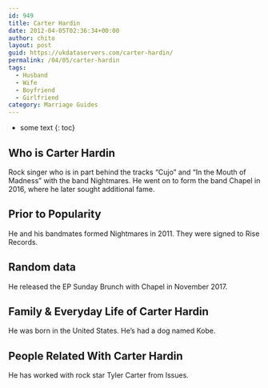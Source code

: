 ```yaml
---
id: 949
title: Carter Hardin
date: 2012-04-05T02:36:34+00:00
author: chito
layout: post
guid: https://ukdataservers.com/carter-hardin/
permalink: /04/05/carter-hardin
tags:
  - Husband
  - Wife
  - Boyfriend
  - Girlfriend
category: Marriage Guides
---
```


* some text
{: toc}


## Who is  Carter Hardin
                  
                  
                  
Rock singer who is in part behind the tracks &#8220;Cujo&#8221; and &#8220;In the Mouth of Madness&#8221; with the band Nightmares. He went on to form the band Chapel in 2016, where he later sought additional fame.
                  
                
                
                
## Prior to Popularity 
                  
                  
                  
He and his bandmates formed Nightmares in 2011. They were signed to Rise Records.
                  
                
                
                
## Random data 
                  
                  
                  
He released the EP Sunday Brunch with Chapel in November 2017.
                  
                
                
                
## Family & Everyday Life of Carter Hardin
                  
                  
                  
He was born in the United States. He&#8217;s had a dog named Kobe.
                  
                
                
                
## People Related With  Carter Hardin
                  
                  
                  
He has worked with rock star Tyler Carter from Issues. 
                  
                
              
            
          
          
          
    
    
  
